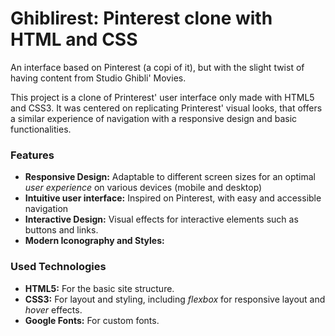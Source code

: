 # Ghiblirest: Pinterest clone with HTML and CSS
An interface based on Pinterest (a copi of it), but with the slight twist of having content from Studio Ghibli' Movies. 

This project is a clone of Printerest' user interface only made with HTML5 and CSS3.
It was centered on replicating Printerest' visual looks, that offers a similar experience of navigation with a responsive design and basic functionalities.

### Features
* **Responsive Design:** Adaptable to different screen sizes for an optimal _user experience_ on various devices (mobile and desktop)
* **Intuitive user interface:** Inspired on Pinterest, with easy and accessible navigation
* **Interactive Design:** Visual effects for interactive elements such as buttons and links.
* **Modern Iconography and Styles:** 

### Used Technologies
* **HTML5:** For the basic site structure.
* **CSS3:** For layout and styling, including _flexbox_ for responsive layout and _hover_ effects.
* **Google Fonts:** For custom fonts.
